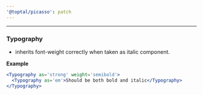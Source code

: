 ```yaml
---
'@toptal/picasso': patch
---
```


---

### Typography

- inherits font-weight correctly when taken as italic component.

**Example**

```jsx
<Typography as='strong' weight='semibold'>
  <Typography as='em'>Should be both bold and italic</Typography>
</Typography>
```
